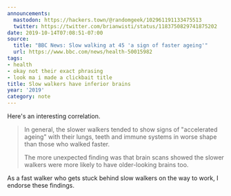 ```yaml
---
announcements:
  mastodon: https://hackers.town/@randomgeek/102961191133475513
  twitter: https://twitter.com/brianwisti/status/1183750829741875202
date: 2019-10-14T07:08:51-07:00
source:
  title: "BBC News: Slow walking at 45 'a sign of faster ageing'"
  url: https://www.bbc.com/news/health-50015982
tags:
- health
- okay not their exact phrasing
- look ma i made a clickbait title
title: Slow walkers have inferior brains
year: '2019'
category: note
---
```


Here's an interesting correlation.

> In general, the slower walkers tended to show signs of "accelerated ageing" with their lungs, teeth and
> immune systems in worse shape than those who walked faster.
>
> The more unexpected finding was that brain scans showed the slower walkers were more likely to have
> older-looking brains too.

As a fast walker who gets stuck behind slow walkers on the way to work, I endorse these findings.
